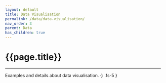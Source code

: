 ```yaml
---
layout: default
title: Data Visualisation
permalink: /data/data-visualisation/
nav_order: 3
parent: Data
has_children: true
---
```


# {{page.title}}

---

Examples and details about data visualisation.
{: .fs-5 }